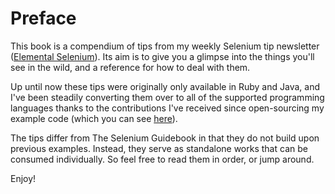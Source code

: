 # Preface

This book is a compendium of tips from my weekly Selenium tip newsletter ([Elemental Selenium](http://elementalselenium.com/)). Its aim is to give you a glimpse into the things you'll see in the wild, and a reference for how to deal with them.

Up until now these tips were originally only available in Ruby and Java, and I've been steadily converting them over to all of the supported programming languages thanks to the contributions I've received since open-sourcing my example code (which you can see [here](https://github.com/tourdedave/elemental-selenium-tips)).

The tips differ from The Selenium Guidebook in that they do not build upon previous examples. Instead, they serve as standalone works that can be consumed individually. So feel free to read them in order, or jump around.

Enjoy!

